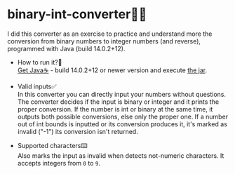 # binary-int-converter🔢💾
I did this converter as an exercise to practice and understand more the conversion from binary numbers to integer numbers (and reverse), programmed with Java (build 14.0.2+12).

- How to run it?🤔<br>
  <a href="https://adoptopenjdk.net/?variant=openjdk16&jvmVariant=hotspot">Get Java☕</a> - build 14.0.2+12 or newer version and execute <a href="https://github.com/ericmp33/binary-int-converter/raw/main/out/artifacts/binary_int_converter_jar/binary-int-converter.jar">the jar</a>.

- Valid inputs✅<br>
  In this converter you can directly input your numbers without questions. The converter decides if the input is binary or integer and it prints the proper conversion. If the number is int or binary at the same time, it outputs both possible conversions, else only the proper one. If a number out of int bounds is inputted or its conversion produces it, it's marked as invalid ("-1") its conversion isn't returned.

- Supported characters️⌨️<br>
  Also marks the input as invalid when detects not-numeric characters. It accepts integers from `0` to `9`.
